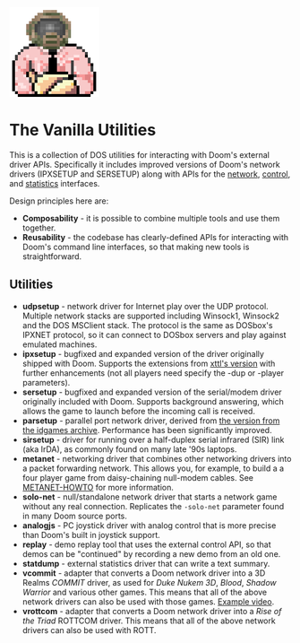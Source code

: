 
![vutils icon](vutils.png)

# The Vanilla Utilities

This is a collection of DOS utilities for interacting with Doom's external
driver APIs. Specifically it includes improved versions of Doom's network
drivers (IPXSETUP and SERSETUP) along with APIs for the
[network](https://doomwiki.org/wiki/Doom_networking_component#External_drivers),
[control](https://doomwiki.org/wiki/External_control_driver), and
[statistics](https://doomwiki.org/wiki/Statistics_driver) interfaces.

Design principles here are:

* **Composability** - it is possible to combine multiple tools and use them
together.
* **Reusability** - the codebase has clearly-defined APIs for interacting
with Doom's command line interfaces, so that making new tools is
straightforward.

## Utilities

* **udpsetup** - network driver for Internet play over the UDP protocol.
Multiple network stacks are supported including Winsock1, Winsock2 and the
DOS MSClient stack. The protocol is the same as DOSbox's IPXNET protocol,
so it can connect to DOSbox servers and play against emulated machines.
* **ipxsetup** - bugfixed and expanded version of the driver originally shipped
with Doom. Supports the extensions from [xttl's version](https://github.com/AXDOOMER/ipxsetup_xttl)
with further enhancements (not all players need specify the -dup or -player
parameters).
* **sersetup** - bugfixed and expanded version of the serial/modem driver
originally included with Doom. Supports background answering, which allows the
game to launch before the incoming call is received.
* **parsetup** - parallel port network driver, derived from
[the version from the idgames archive](https://www.doomworld.com/idgames/utils/serial/psetup11).
Performance has been significantly improved.
* **sirsetup** - driver for running over a half-duplex serial infrared (SIR)
link (aka IrDA), as commonly found on many late '90s laptops.
* **metanet** - networking driver that combines other networking drivers
into a packet forwarding network. This allows you, for example, to build a
a four player game from daisy-chaining null-modem cables.
See [METANET-HOWTO](METANET-HOWTO.md) for more information.
* **solo-net** - null/standalone network driver that starts a network game
without any real connection. Replicates the `-solo-net` parameter found in
many Doom source ports.
* **analogjs** - PC joystick driver with analog control that is more precise
than Doom's built in joystick support.
* **replay** - demo replay tool that uses the external control API, so that
demos can be "continued" by recording a new demo from an old one.
* **statdump** - external statistics driver that can write a text summary.
* **vcommit** - adapter that converts a Doom network driver into a 3D Realms
*COMMIT* driver, as used for *Duke Nukem 3D*, *Blood*, *Shadow Warrior*
and various other games. This means that all of the above network drivers
can also be used with those games.
[Example video](https://www.youtube.com/watch?v=qqdv999nMQc).
* **vrottcom** - adapter that converts a Doom network driver into a *Rise
of the Triad* ROTTCOM driver. This means that all of the above network
drivers can also be used with ROTT.
